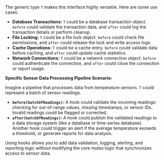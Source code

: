 The generic type `T` makes this interface highly versatile.  Here are some use cases:

*   **Database Transactions:** `T` could be a database transaction object. `before` could validate the transaction data, and `after` could log the transaction details or perform cleanup.
*   **File Locking:** `T` could be a file lock object. `before` could check file permissions, and `after` could release the lock and write access logs.
*   **Cache Operations:** `T` could be a cache entry. `before` could validate data before caching, and `after` could update cache statistics.
*   **Network Connections:** `T` could be a network connection object.  `before` could authenticate the connection, and `after` could close the connection or report usage.

**Specific Sensor Data Processing Pipeline Scenario:**

Imagine a pipeline that processes data from temperature sensors. `T` could represent a batch of sensor readings.

*   **`before(batchOfReadings)`:**  A hook could validate the incoming readings: checking for out-of-range values, missing timestamps, or sensor IDs. Invalid readings could be flagged or corrected.
*   **`after(batchOfReadings)`:** A hook could publish the validated readings to a data storage system (like a database or time-series database). Another hook could trigger an alert if the average temperature exceeds a threshold, or generate reports for data analysis.

Using hooks allows you to add data validation, logging, alerting, and reporting logic *without* modifying the core mutex logic that synchronizes access to sensor data.